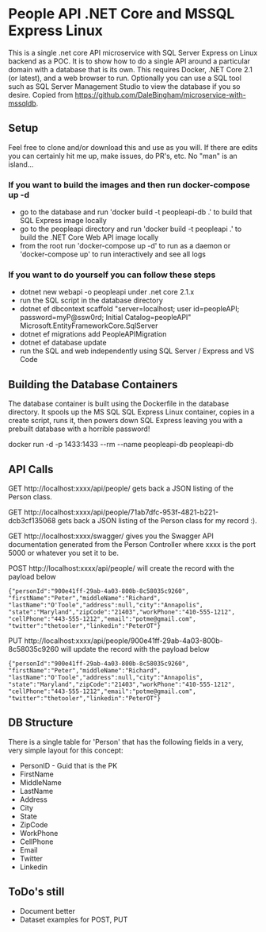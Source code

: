 # People API .NET Core and MSSQL Express Linux
This is a single .net core API microservice with SQL Server Express on Linux backend as a POC. It is to show how to do a single API around a particular domain with a database that is its own. This requires Docker, .NET Core 2.1 (or latest), and a web browser to run. Optionally you can use a SQL tool such as SQL Server Management Studio to view the database if you so desire. Copied from https://github.com/DaleBingham/microservice-with-mssqldb.


## Setup

Feel free to clone and/or download this and use as you will. If there are edits you can certainly hit me up, make issues, do PR's, etc. No "man" is an island...

### If you want to build the images and then run docker-compose up -d
* go to the database and run 'docker build -t peopleapi-db .' to build that SQL Express image locally
* go to the peopleapi directory and run 'docker build -t peopleapi .' to build the .NET Core Web API image locally
* from the root run 'docker-compose up -d' to run as a daemon or 'docker-compose up' to run interactively and see all logs

### If you want to do yourself you can follow these steps
* dotnet new webapi -o peopleapi under .net core 2.1.x
* run the SQL script in the database directory
* dotnet ef dbcontext scaffold "server=localhost; user id=peopleAPI; password=myP@ssw0rd; Initial Catalog=peopleAPI"  Microsoft.EntityFrameworkCore.SqlServer
* dotnet ef migrations add PeopleAPIMigration
* dotnet ef database update
* run the SQL and web independently using SQL Server / Express and VS Code

## Building the Database Containers

The database container is built using the Dockerfile in the database directory. It spools up the MS SQL SQL Express Linux container, copies in a create script, runs it, then powers down SQL Express leaving you with a prebuilt database with a horrible password! 

docker run -d -p 1433:1433 --rm --name peopleapi-db peopleapi-db


## API Calls

GET http://localhost:xxxx/api/people/ gets back a JSON listing of the Person class.

GET http://localhost:xxxx/api/people/71ab7dfc-953f-4821-b221-dcb3cf135068 gets back a JSON listing of the Person class for my record :).

GET http://localhost:xxxx/swagger/ gives you the Swagger API documentation generated from the Person Controller where xxxx is the port 5000 or whatever you set it to be.

POST http://localhost:xxxx/api/people/ will create the record with the payload below
```
{"personId":"900e41ff-29ab-4a03-800b-8c58035c9260",
"firstName":"Peter","middleName":"Richard",
"lastName":"O'Toole","address":null,"city":"Annapolis",
"state":"Maryland","zipCode":"21403","workPhone":"410-555-1212",
"cellPhone":"443-555-1212","email":"potme@gmail.com",
"twitter":"thetooler","linkedin":"PeterOT"}
```

PUT http://localhost:xxxx/api/people/900e41ff-29ab-4a03-800b-8c58035c9260 will update the record with the payload below
```
{"personId":"900e41ff-29ab-4a03-800b-8c58035c9260",
"firstName":"Peter","middleName":"Richard",
"lastName":"O'Toole","address":null,"city":"Annapolis",
"state":"Maryland","zipCode":"21403","workPhone":"410-555-1212",
"cellPhone":"443-555-1212","email":"potme@gmail.com",
"twitter":"thetooler","linkedin":"PeterOT"}
```

## DB Structure

There is a single table for 'Person' that has the following fields in a very, very simple layout for this concept:
* PersonID - Guid that is the PK
* FirstName
* MiddleName
* LastName
* Address
* City
* State
* ZipCode
* WorkPhone
* CellPhone
* Email
* Twitter
* Linkedin

## ToDo's still
* Document better
* Dataset examples for POST, PUT